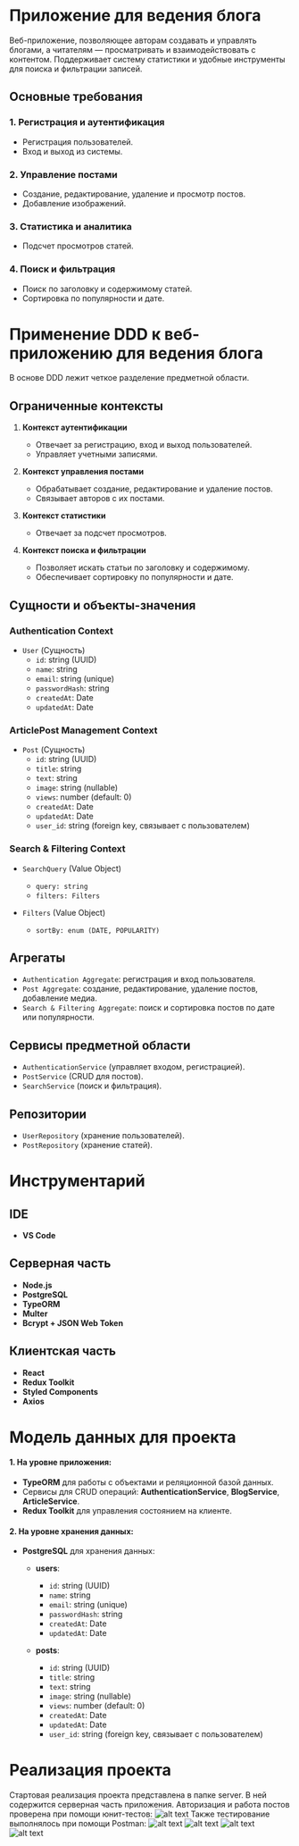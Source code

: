 # Приложение для ведения блога  

Веб-приложение, позволяющее авторам создавать и управлять блогами, а читателям — просматривать и взаимодействовать с контентом. Поддерживает систему статистики и удобные инструменты для поиска и фильтрации записей.  

## Основные требования  

### 1. Регистрация и аутентификация  
- Регистрация пользователей.  
- Вход и выход из системы.    

### 2. Управление постами  
- Создание, редактирование, удаление и просмотр постов.    
- Добавление изображений.   

### 3. Статистика и аналитика  
- Подсчет просмотров статей.  

### 4. Поиск и фильтрация  
- Поиск по заголовку и содержимому статей.  
- Сортировка по популярности и дате.  

# Применение DDD к веб-приложению для ведения блога  

В основе DDD лежит четкое разделение предметной области.  

## Ограниченные контексты  

1. **Контекст аутентификации**  
   - Отвечает за регистрацию, вход и выход пользователей.  
   - Управляет учетными записями.  

2. **Контекст управления постами**  
   - Обрабатывает создание, редактирование и удаление постов.  
   - Связывает авторов с их постами.  

3. **Контекст статистики**  
   - Отвечает за подсчет просмотров.  

4. **Контекст поиска и фильтрации**  
   - Позволяет искать статьи по заголовку и содержимому.  
   - Обеспечивает сортировку по популярности и дате.  

## Сущности и объекты-значения

### Authentication Context  
- `User` (Сущность)  
  - `id`: string (UUID)
  - `name`: string
  - `email`: string (unique)
  - `passwordHash`: string
  - `createdAt`: Date
  - `updatedAt`: Date  

### ArticlePost Management Context  
- `Post` (Сущность)  
  - `id`: string (UUID)
  - `title`: string
  - `text`: string
  - `image`: string (nullable)
  - `views`: number (default: 0)
  - `createdAt`: Date
  - `updatedAt`: Date
  - `user_id`: string (foreign key, связывает с пользователем)

### Search & Filtering Context  
- `SearchQuery` (Value Object)  
  - `query: string`  
  - `filters: Filters`  

- `Filters` (Value Object)  
  - `sortBy: enum (DATE, POPULARITY)`  

## Агрегаты 
- `Authentication Aggregate`: регистрация и вход пользователя.
- `Post Aggregate`: создание, редактирование, удаление постов, добавление медиа.
- `Search & Filtering Aggregate`: поиск и сортировка постов по дате или популярности. 

## Сервисы предметной области
- `AuthenticationService` (управляет входом, регистрацией).  
- `PostService` (CRUD для постов).  
- `SearchService` (поиск и фильтрация).  

## Репозитории
- `UserRepository` (хранение пользователей).   
- `PostRepository` (хранение статей).  

# Инструментарий  

## IDE
- **VS Code**
  
## Серверная часть  
- **Node.js**  
- **PostgreSQL**  
- **TypeORM**  
- **Multer**  
- **Bcrypt + JSON Web Token**  

## Клиентская часть  
- **React**  
- **Redux Toolkit**  
- **Styled Components**  
- **Axios**  

# Модель данных для проекта

#### 1. На уровне приложения:
- **TypeORM** для работы с объектами и реляционной базой данных.
- Сервисы для CRUD операций: **AuthenticationService**, **BlogService**, **ArticleService**.
- **Redux Toolkit** для управления состоянием на клиенте.

#### 2. На уровне хранения данных:
- **PostgreSQL** для хранения данных:
  - **users**: 
    - `id`: string (UUID)
    - `name`: string
    - `email`: string (unique)
    - `passwordHash`: string
    - `createdAt`: Date
    - `updatedAt`: Date

  - **posts**: 
    - `id`: string (UUID)
    - `title`: string
    - `text`: string
    - `image`: string (nullable)
    - `views`: number (default: 0)
    - `createdAt`: Date
    - `updatedAt`: Date
    - `user_id`: string (foreign key, связывает с пользователем)

# Реализация проекта 
Стартовая реализация проекта представлена в папке server. В ней содержится серверная часть приложения.
Авторизация и работа постов проверена при помощи юнит-тестов:
![alt text](image.png)
Также тестирование выполнялось при помощи Postman:
![alt text](image-1.png)
![alt text](image-2.png)
![alt text](image-3.png)
![alt text](image-4.png)
